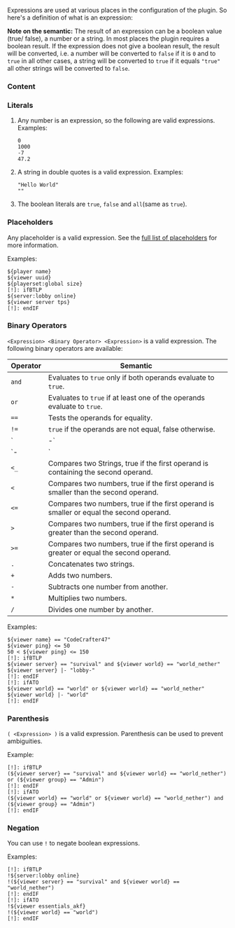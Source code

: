 Expressions are used at various places in the configuration of the plugin. So here's a definition of what is an expression:

**Note on the semantic:** The result of an expression can be a boolean value (true/ false), a number or a string. In most
 places the plugin requires a boolean result. If the expression does not give a boolean result, the result will be converted, 
 i.e. a number will be converted to `false` if it is `0` and to `true` in all other cases, a string will be converted to 
 `true` if it equals `"true"` all other strings will be converted to `false`.

### Content
[!]: ToC

### Literals

1. Any number is an expression, so the following are valid expressions. Examples:
   ```
   0
   1000
   -7
   47.2
   ```

2. A string in double quotes is a valid expression. Examples:
   ```
   "Hello World"
   ""
   ```

3. The boolean literals are `true`, `false` and `all`(same as `true`).

### Placeholders


Any placeholder is a valid expression. See the [full list of placeholders](Placeholders) for more information.

Examples:
```
${player name}
${viewer uuid}
${playerset:global size}
[!]: ifBTLP
${server:lobby online}
${viewer server tps}
[!]: endIF
```

### Binary Operators


`<Expression> <Binary Operator> <Expression>` is a valid expression. The following binary operators are available:

| Operator | Semantic                                                                                |
| -------- | --------------------------------------------------------------------------------------- |
| `and`    | Evaluates to `true` only if both operands evaluate to `true`.                           |
| `or`     | Evaluates to `true` if at least one of the operands evaluate to `true`.                 |
| `==`     | Tests the operands for equality.                                                        |
| `!=`     | `true` if the operands are not equal, false otherwise.                                  |
| `|-`     | Compares two Strings, true if the first operand is starting with the second operand.    |
| `-|`     | Compares two Strings, true if the first operand is ending with the second operand.      |
| `<_`     | Compares two Strings, true if the first operand is containing the second operand.       |
| `<`      | Compares two numbers, true if the first operand is smaller than the second operand.     |
| `<=`     | Compares two numbers, true if the first operand is smaller or equal the second operand. |
| `>`      | Compares two numbers, true if the first operand is greater than the second operand.     |
| `>=`     | Compares two numbers, true if the first operand is greater or equal the second operand. |
| `.`      | Concatenates two strings.                                                               |
| `+`      | Adds two numbers.                                                                       |
| `-`      | Subtracts one number from another.                                                      |
| `*`      | Multiplies two numbers.                                                                 |
| `/`      | Divides one number by another.                                                          |

Examples:
```
${viewer name} == "CodeCrafter47"
${viewer ping} <= 50 
50 < ${viewer ping} <= 150 
[!]: ifBTLP
${viewer server} == "survival" and ${viewer world} == "world_nether"
${viewer server} |- "lobby-"
[!]: endIF
[!]: ifATO
${viewer world} == "world" or ${viewer world} == "world_nether"
${viewer world} |- "world"
[!]: endIF
```

### Parenthesis

`( <Expression> )` is a valid expression. Parenthesis can be used to prevent ambiguities.

Example:
```
[!]: ifBTLP
(${viewer server} == "survival" and ${viewer world} == "world_nether") or (${viewer group} == "Admin")
[!]: endIF
[!]: ifATO
(${viewer world} == "world" or ${viewer world} == "world_nether") and (${viewer group} == "Admin")
[!]: endIF
```

### Negation

You can use `!` to negate boolean expressions.

Examples:
```
[!]: ifBTLP
!${server:lobby online}
!(${viewer server} == "survival" and ${viewer world} == "world_nether")
[!]: endIF
[!]: ifATO
!${viewer essentials_akf}
!(${viewer world} == "world")
[!]: endIF
```
